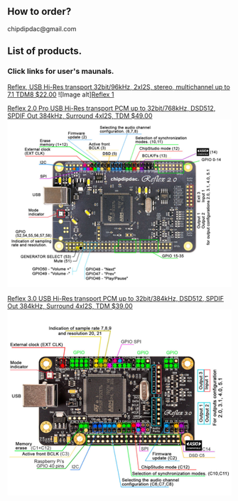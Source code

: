 <h2>How to order?</h2>
chipdipdac@gmail.com
<h2>List of products.</h2> 
<h3>Click links for user's maunals.</h3>

[Reflex, USB Hi-Res transport 32bit/96kHz, 2xI2S, stereo, multichannel up to 7.1 TDM8 $22.00](https://github.com/ChipDipDAC/ChipDipDAC.github.io/tree/main/Reflex%201)
![Image alt][Reflex 1](https://github.com/ChipDipDAC/ChipDipDAC.github.io/blob/main/Reflex%201/Reflex_1pins.jpg?raw=true)


[Reflex 2.0 Pro USB Hi-Res transport PCM up to 32bit/768kHz, DSD512, SPDIF Out  384kHz, Surround 4xI2S, TDM $49.00](https://github.com/ChipDipDAC/ChipDipDAC.github.io/tree/main/Reflex%202.0%20Pro)
![Reflex 2.0 Pro](https://github.com/ChipDipDAC/ChipDipDAC.github.io/blob/main/Reflex%202.0%20Pro/Reflex_2_0_Pro_pins.jpg?raw=true)

[Reflex 3.0 USB Hi-Res transport PCM up to 32bit/384kHz, DSD512, SPDIF Out  384kHz, Surround 4xI2S, TDM $39.00](https://github.com/ChipDipDAC/ChipDipDAC.github.io/tree/main/Reflex%203.0)
![Reflex 3.0](https://github.com/ChipDipDAC/ChipDipDAC.github.io/blob/main/Reflex%203.0/Reflex_3_0_pins.jpg?raw=true)
